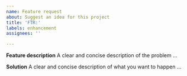 ```yaml
---
name: Feature request
about: Suggest an idea for this project
title: 'FTR:'
labels: enhancement
assignees: ''

---
```


**Feature description**
A clear and concise description of the problem ...

**Solution**
A clear and concise description of what you want to happen ...
